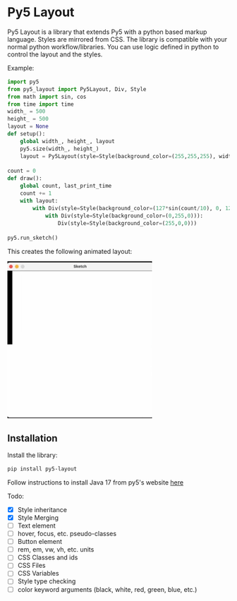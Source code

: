 # Py5 Layout

Py5 Layout is a library that extends Py5 with a python based markup language. Styles are mirrored from CSS. The library is compatible with your normal python workflow/libraries. You can use logic defined in python to control the layout and the styles.

Example:

```python
import py5
from py5_layout import Py5Layout, Div, Style
from math import sin, cos
from time import time
width_ = 500
height_ = 500
layout = None
def setup():
    global width_, height_, layout
    py5.size(width_, height_)
    layout = Py5Layout(style=Style(background_color=(255,255,255), width="100%", height="100%"), width=width_, height=height_)

count = 0
def draw():
    global count, last_print_time
    count += 1
    with layout:
        with Div(style=Style(background_color=(127*sin(count/10), 0, 127*cos(count/10)), width=count//2, height="50%")):
            with Div(style=Style(background_color=(0,255,0))):
                Div(style=Style(background_color=(255,0,0)))

py5.run_sketch()
```

This creates the following animated layout:

![animated layout](./examples/simple_example.gif)

## Installation

Install the library:

```bash
pip install py5-layout
```

Follow instructions to install Java 17 from py5's website [here](https://py5coding.org/content/install.html#install-java)

Todo:

- [x] Style inheritance
- [x] Style Merging
- [ ] Text element
- [ ] hover, focus, etc. pseudo-classes
- [ ] Button element
- [ ] rem, em, vw, vh, etc. units
- [ ] CSS Classes and ids
- [ ] CSS Files
- [ ] CSS Variables
- [ ] Style type checking
- [ ] color keyword arguments (black, white, red, green, blue, etc.)
